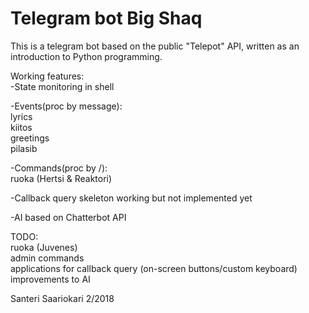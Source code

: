 # Telegram bot Big Shaq  

This is a telegram bot based on the public "Telepot" API, written as an introduction to Python programming.  


Working features:  
-State monitoring in shell    
  
-Events(proc by message):  
	lyrics  
	kiitos  
	greetings  
	pilasib    
	
-Commands(proc by /<command>):    
	ruoka (Hertsi & Reaktori)  
   
-Callback query skeleton working but not implemented yet  
  
-AI based on Chatterbot API  
   
TODO:  
	ruoka (Juvenes)  
	admin commands  
	applications for callback query (on-screen buttons/custom keyboard)  
	improvements to AI  
	
Santeri Saariokari 2/2018
